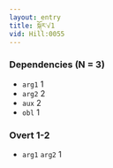 ```yaml
---
layout: entry
title: སྐོར་√1
vid: Hill:0055
---
```

### Dependencies (N = 3)
* `arg1` 1
* `arg2` 2
* `aux` 2
* `obl` 1


### Overt 1-2
* `arg1` `arg2` 1
